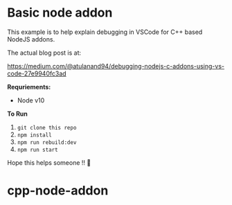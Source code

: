 # Basic node addon

This example is to help explain debugging in VSCode for C++ based NodeJS addons.

The actual blog post is at: 

https://medium.com/@atulanand94/debugging-nodejs-c-addons-using-vs-code-27e9940fc3ad

**Requriements:**

- Node v10

**To Run**

1. `git clone this repo`
2. `npm install`
3. `npm run rebuild:dev`
4. `npm run start`


Hope this helps someone !! 🌮
# cpp-node-addon
